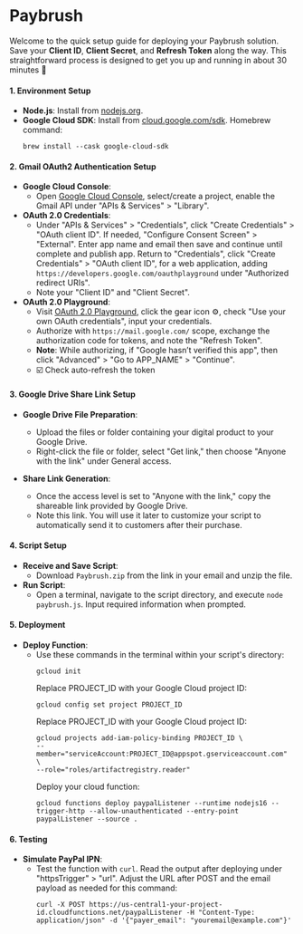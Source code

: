 # Paybrush

Welcome to the quick setup guide for deploying your Paybrush solution. Save your **Client ID**, **Client Secret**, and **Refresh Token** along the way. This straightforward process is designed to get you up and running in about 30 minutes 🙂

#### **1. Environment Setup**
- **Node.js**: Install from [nodejs.org](https://nodejs.org/).
- **Google Cloud SDK**: Install from [cloud.google.com/sdk](https://cloud.google.com/sdk). Homebrew command:
  ```
  brew install --cask google-cloud-sdk
  ```

#### **2. Gmail OAuth2 Authentication Setup**
- **Google Cloud Console**:
  - Open [Google Cloud Console](https://console.cloud.google.com/), select/create a project, enable the Gmail API under "APIs & Services" > "Library".
- **OAuth 2.0 Credentials**:
  - Under "APIs & Services" > "Credentials", click "Create Credentials" > "OAuth client ID". If needed, "Configure Consent Screen" > "External". Enter app name and email then save and continue until complete and publish app. Return to "Credentials", click "Create Credentials" > "OAuth client ID", for a web application, adding `https://developers.google.com/oauthplayground` under "Authorized redirect URIs".
  - Note your "Client ID" and "Client Secret".
- **OAuth 2.0 Playground**:
  - Visit [OAuth 2.0 Playground](https://developers.google.com/oauthplayground), click the gear icon ⚙️, check "Use your own OAuth credentials", input your credentials.
  - Authorize with `https://mail.google.com/` scope, exchange the authorization code for tokens, and note the "Refresh Token".
  - **Note**: While authorizing, if "Google hasn’t verified this app", then click "Advanced" > "Go to APP_NAME" > "Continue".
  - ☑️ Check auto-refresh the token

#### **3. Google Drive Share Link Setup**

- **Google Drive File Preparation**:
  - Upload the files or folder containing your digital product to your Google Drive.
  - Right-click the file or folder, select "Get link," then choose "Anyone with the link" under General access.

- **Share Link Generation**:
  - Once the access level is set to "Anyone with the link," copy the shareable link provided by Google Drive.
  - Note this link. You will use it later to customize your script to automatically send it to customers after their purchase.

#### **4. Script Setup**
- **Receive and Save Script**:
  - Download `Paybrush.zip` from the link in your email and unzip the file.
- **Run Script**:
  - Open a terminal, navigate to the script directory, and execute `node paybrush.js`. Input required information when prompted.

#### **5. Deployment**
- **Deploy Function**:
  - Use these commands in the terminal within your script's directory:
    ```
    gcloud init           
    ```
    Replace PROJECT_ID with your Google Cloud project ID:
    ```
    gcloud config set project PROJECT_ID           
    ```
    Replace PROJECT_ID with your Google Cloud project ID:
    ```
    gcloud projects add-iam-policy-binding PROJECT_ID \
    --member="serviceAccount:PROJECT_ID@appspot.gserviceaccount.com" \
    --role="roles/artifactregistry.reader"
    ```
    Deploy your cloud function:
    ```
    gcloud functions deploy paypalListener --runtime nodejs16 --trigger-http --allow-unauthenticated --entry-point paypalListener --source .
    ```

#### **6. Testing**
- **Simulate PayPal IPN**:
  - Test the function with `curl`. Read the output after deploying under "httpsTrigger" > "url". Adjust the URL after POST and the email payload as needed for this command:
    ```
    curl -X POST https://us-central1-your-project-id.cloudfunctions.net/paypalListener -H "Content-Type: application/json" -d '{"payer_email": "youremail@example.com"}'
    ```
